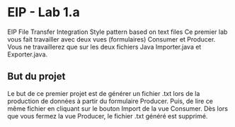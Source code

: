 # EIP - Lab 1.a
EIP File Transfer Integration Style pattern based on text files 
Ce premier lab vous fait travailler avec deux vues (formulaires) Consumer et Producer. 
Vous ne travaillerez que sur les deux fichiers Java Importer.java et Exporter.java.

## But du projet
Le but de ce premier projet est de générer un fichier .txt lors de la production de données à partir du formulaire Producer. Puis, de lire ce même fichier en cliquant sur le bouton Import de la vue Consumer.
Dès lors que vous fermez la vue Producer, le fichier .txt généré est supprimé.